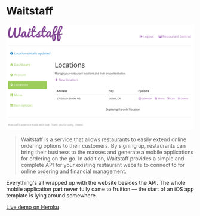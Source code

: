 # Waitstaff

![Waitstaff in action](www/screenshot.png?raw=true)

> Waitstaff is a service that allows restaurants to easily extend online ordering options to their customers. By signing up, restaurants can bring their business to the masses and generate a mobile applications for ordering on the go. In addition, Waitstaff provides a simple and complete API for your existing restaurant website to connect to for online ordering and financial management.

Everything's all wrapped up with the website besides the API. The whole mobile application part never fully came to fruition — the start of an iOS app template is lying around somewhere.

[Live demo on Heroku](http://waitstaff.herokuapp.com/)
